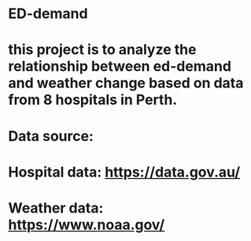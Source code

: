 # ED-demand
# this project is to analyze the relationship between ed-demand and weather change based on data from 8 hospitals in Perth.
# Data source:
# Hospital data: https://data.gov.au/
# Weather data: https://www.noaa.gov/
